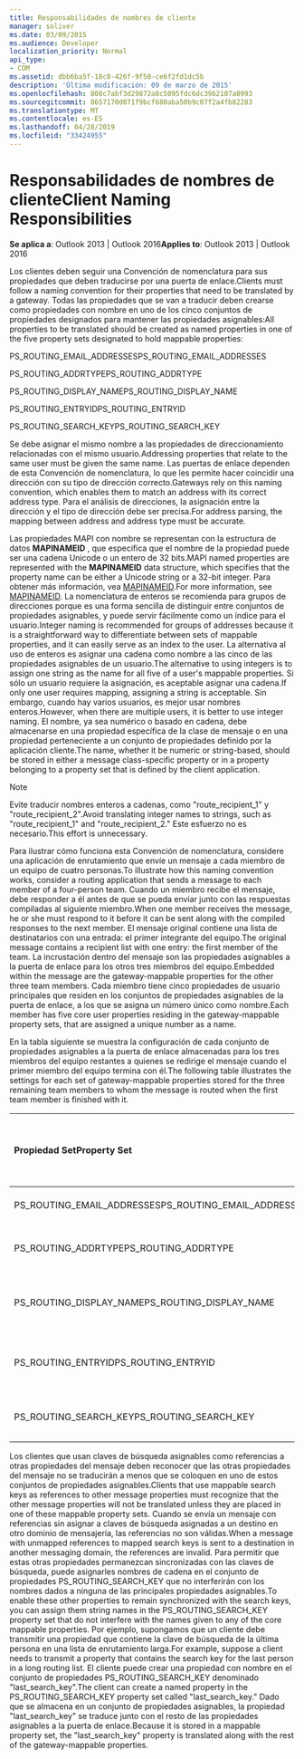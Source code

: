 ```yaml
---
title: Responsabilidades de nombres de cliente
manager: soliver
ms.date: 03/09/2015
ms.audience: Developer
localization_priority: Normal
api_type:
- COM
ms.assetid: dbb6ba5f-18c8-426f-9f50-ce6f2fd1dc5b
description: 'Última modificación: 09 de marzo de 2015'
ms.openlocfilehash: 808c7abf3d29872a8c5095fdc6dc39b2107a8993
ms.sourcegitcommit: 8657170d071f9bcf680aba50b9c07f2a4fb82283
ms.translationtype: MT
ms.contentlocale: es-ES
ms.lasthandoff: 04/28/2019
ms.locfileid: "33424955"
---
```

# <a name="client-naming-responsibilities"></a><span data-ttu-id="5acaa-103">Responsabilidades de nombres de cliente</span><span class="sxs-lookup"><span data-stu-id="5acaa-103">Client Naming Responsibilities</span></span>

  
  
<span data-ttu-id="5acaa-104">**Se aplica a**: Outlook 2013 | Outlook 2016</span><span class="sxs-lookup"><span data-stu-id="5acaa-104">**Applies to**: Outlook 2013 | Outlook 2016</span></span> 
  
<span data-ttu-id="5acaa-105">Los clientes deben seguir una Convención de nomenclatura para sus propiedades que deben traducirse por una puerta de enlace.</span><span class="sxs-lookup"><span data-stu-id="5acaa-105">Clients must follow a naming convention for their properties that need to be translated by a gateway.</span></span> <span data-ttu-id="5acaa-106">Todas las propiedades que se van a traducir deben crearse como propiedades con nombre en uno de los cinco conjuntos de propiedades designados para mantener las propiedades asignables:</span><span class="sxs-lookup"><span data-stu-id="5acaa-106">All properties to be translated should be created as named properties in one of the five property sets designated to hold mappable properties:</span></span>
  
<span data-ttu-id="5acaa-107">PS_ROUTING_EMAIL_ADDRESSES</span><span class="sxs-lookup"><span data-stu-id="5acaa-107">PS_ROUTING_EMAIL_ADDRESSES</span></span>
  
<span data-ttu-id="5acaa-108">PS_ROUTING_ADDRTYPE</span><span class="sxs-lookup"><span data-stu-id="5acaa-108">PS_ROUTING_ADDRTYPE</span></span>
  
<span data-ttu-id="5acaa-109">PS_ROUTING_DISPLAY_NAME</span><span class="sxs-lookup"><span data-stu-id="5acaa-109">PS_ROUTING_DISPLAY_NAME</span></span>
  
<span data-ttu-id="5acaa-110">PS_ROUTING_ENTRYID</span><span class="sxs-lookup"><span data-stu-id="5acaa-110">PS_ROUTING_ENTRYID</span></span>
  
<span data-ttu-id="5acaa-111">PS_ROUTING_SEARCH_KEY</span><span class="sxs-lookup"><span data-stu-id="5acaa-111">PS_ROUTING_SEARCH_KEY</span></span>
  
<span data-ttu-id="5acaa-112">Se debe asignar el mismo nombre a las propiedades de direccionamiento relacionadas con el mismo usuario.</span><span class="sxs-lookup"><span data-stu-id="5acaa-112">Addressing properties that relate to the same user must be given the same name.</span></span> <span data-ttu-id="5acaa-113">Las puertas de enlace dependen de esta Convención de nomenclatura, lo que les permite hacer coincidir una dirección con su tipo de dirección correcto.</span><span class="sxs-lookup"><span data-stu-id="5acaa-113">Gateways rely on this naming convention, which enables them to match an address with its correct address type.</span></span> <span data-ttu-id="5acaa-114">Para el análisis de direcciones, la asignación entre la dirección y el tipo de dirección debe ser precisa.</span><span class="sxs-lookup"><span data-stu-id="5acaa-114">For address parsing, the mapping between address and address type must be accurate.</span></span>
  
<span data-ttu-id="5acaa-115">Las propiedades MAPI con nombre se representan con la estructura de datos **MAPINAMEID** , que especifica que el nombre de la propiedad puede ser una cadena Unicode o un entero de 32 bits.</span><span class="sxs-lookup"><span data-stu-id="5acaa-115">MAPI named properties are represented with the **MAPINAMEID** data structure, which specifies that the property name can be either a Unicode string or a 32-bit integer.</span></span> <span data-ttu-id="5acaa-116">Para obtener más información, vea [MAPINAMEID](mapinameid.md).</span><span class="sxs-lookup"><span data-stu-id="5acaa-116">For more information, see [MAPINAMEID](mapinameid.md).</span></span> <span data-ttu-id="5acaa-117">La nomenclatura de enteros se recomienda para grupos de direcciones porque es una forma sencilla de distinguir entre conjuntos de propiedades asignables, y puede servir fácilmente como un índice para el usuario.</span><span class="sxs-lookup"><span data-stu-id="5acaa-117">Integer naming is recommended for groups of addresses because it is a straightforward way to differentiate between sets of mappable properties, and it can easily serve as an index to the user.</span></span> <span data-ttu-id="5acaa-118">La alternativa al uso de enteros es asignar una cadena como nombre a las cinco de las propiedades asignables de un usuario.</span><span class="sxs-lookup"><span data-stu-id="5acaa-118">The alternative to using integers is to assign one string as the name for all five of a user's mappable properties.</span></span> <span data-ttu-id="5acaa-119">Si sólo un usuario requiere la asignación, es aceptable asignar una cadena.</span><span class="sxs-lookup"><span data-stu-id="5acaa-119">If only one user requires mapping, assigning a string is acceptable.</span></span> <span data-ttu-id="5acaa-120">Sin embargo, cuando hay varios usuarios, es mejor usar nombres enteros.</span><span class="sxs-lookup"><span data-stu-id="5acaa-120">However, when there are multiple users, it is better to use integer naming.</span></span> <span data-ttu-id="5acaa-121">El nombre, ya sea numérico o basado en cadena, debe almacenarse en una propiedad específica de la clase de mensaje o en una propiedad perteneciente a un conjunto de propiedades definido por la aplicación cliente.</span><span class="sxs-lookup"><span data-stu-id="5acaa-121">The name, whether it be numeric or string-based, should be stored in either a message class-specific property or in a property belonging to a property set that is defined by the client application.</span></span> 
  
> [!NOTE]
> <span data-ttu-id="5acaa-122">Evite traducir nombres enteros a cadenas, como "route_recipient_1" y "route_recipient_2".</span><span class="sxs-lookup"><span data-stu-id="5acaa-122">Avoid translating integer names to strings, such as "route_recipient_1" and "route_recipient_2."</span></span> <span data-ttu-id="5acaa-123">Este esfuerzo no es necesario.</span><span class="sxs-lookup"><span data-stu-id="5acaa-123">This effort is unnecessary.</span></span> 
  
<span data-ttu-id="5acaa-124">Para ilustrar cómo funciona esta Convención de nomenclatura, considere una aplicación de enrutamiento que envíe un mensaje a cada miembro de un equipo de cuatro personas.</span><span class="sxs-lookup"><span data-stu-id="5acaa-124">To illustrate how this naming convention works, consider a routing application that sends a message to each member of a four-person team.</span></span> <span data-ttu-id="5acaa-125">Cuando un miembro recibe el mensaje, debe responder a él antes de que se pueda enviar junto con las respuestas compiladas al siguiente miembro.</span><span class="sxs-lookup"><span data-stu-id="5acaa-125">When one member receives the message, he or she must respond to it before it can be sent along with the compiled responses to the next member.</span></span> <span data-ttu-id="5acaa-126">El mensaje original contiene una lista de destinatarios con una entrada: el primer integrante del equipo.</span><span class="sxs-lookup"><span data-stu-id="5acaa-126">The original message contains a recipient list with one entry: the first member of the team.</span></span> <span data-ttu-id="5acaa-127">La incrustación dentro del mensaje son las propiedades asignables a la puerta de enlace para los otros tres miembros del equipo.</span><span class="sxs-lookup"><span data-stu-id="5acaa-127">Embedded within the message are the gateway-mappable properties for the other three team members.</span></span> <span data-ttu-id="5acaa-128">Cada miembro tiene cinco propiedades de usuario principales que residen en los conjuntos de propiedades asignables de la puerta de enlace, a los que se asigna un número único como nombre.</span><span class="sxs-lookup"><span data-stu-id="5acaa-128">Each member has five core user properties residing in the gateway-mappable property sets, that are assigned a unique number as a name.</span></span> 
  
<span data-ttu-id="5acaa-129">En la tabla siguiente se muestra la configuración de cada conjunto de propiedades asignables a la puerta de enlace almacenadas para los tres miembros del equipo restantes a quienes se redirige el mensaje cuando el primer miembro del equipo termina con él.</span><span class="sxs-lookup"><span data-stu-id="5acaa-129">The following table illustrates the settings for each set of gateway-mappable properties stored for the three remaining team members to whom the message is routed when the first team member is finished with it.</span></span>
  
|<span data-ttu-id="5acaa-130">**Propiedad Set**</span><span class="sxs-lookup"><span data-stu-id="5acaa-130">**Property Set**</span></span>|<span data-ttu-id="5acaa-131">**Segundo miembro <br/> del equipo**</span><span class="sxs-lookup"><span data-stu-id="5acaa-131">**Second Team  <br/> Member**</span></span>|<span data-ttu-id="5acaa-132">**Miembro del <br/> tercer equipo**</span><span class="sxs-lookup"><span data-stu-id="5acaa-132">**Third Team  <br/> Member**</span></span>|<span data-ttu-id="5acaa-133">**Cuarto integrante del grupo <br/>**</span><span class="sxs-lookup"><span data-stu-id="5acaa-133">**Fourth Team  <br/> Member**</span></span>|
|:-----|:-----|:-----|:-----|
|<span data-ttu-id="5acaa-134">PS_ROUTING_EMAIL_ADDRESSES</span><span class="sxs-lookup"><span data-stu-id="5acaa-134">PS_ROUTING_EMAIL_ADDRESSES</span></span>  <br/> |<span data-ttu-id="5acaa-135">Dirección = 0</span><span class="sxs-lookup"><span data-stu-id="5acaa-135">Address = 0</span></span>  <br/> |<span data-ttu-id="5acaa-136">Dirección = 1</span><span class="sxs-lookup"><span data-stu-id="5acaa-136">Address = 1</span></span>  <br/> |<span data-ttu-id="5acaa-137">Dirección = 2</span><span class="sxs-lookup"><span data-stu-id="5acaa-137">Address = 2</span></span>  <br/> |
|<span data-ttu-id="5acaa-138">PS_ROUTING_ADDRTYPE</span><span class="sxs-lookup"><span data-stu-id="5acaa-138">PS_ROUTING_ADDRTYPE</span></span>  <br/> |<span data-ttu-id="5acaa-139">Tipo de dirección = 0</span><span class="sxs-lookup"><span data-stu-id="5acaa-139">Address type = 0</span></span>  <br/> |<span data-ttu-id="5acaa-140">Tipo de dirección = 1</span><span class="sxs-lookup"><span data-stu-id="5acaa-140">Address type = 1</span></span>  <br/> |<span data-ttu-id="5acaa-141">Tipo de dirección = 2</span><span class="sxs-lookup"><span data-stu-id="5acaa-141">Address type = 2</span></span>  <br/> |
|<span data-ttu-id="5acaa-142">PS_ROUTING_DISPLAY_NAME</span><span class="sxs-lookup"><span data-stu-id="5acaa-142">PS_ROUTING_DISPLAY_NAME</span></span>  <br/> |<span data-ttu-id="5acaa-143">Nombre para mostrar = 0</span><span class="sxs-lookup"><span data-stu-id="5acaa-143">Display name = 0</span></span>  <br/> |<span data-ttu-id="5acaa-144">Nombre para mostrar = 1</span><span class="sxs-lookup"><span data-stu-id="5acaa-144">Display name = 1</span></span>  <br/> |<span data-ttu-id="5acaa-145">Nombre para mostrar = 2</span><span class="sxs-lookup"><span data-stu-id="5acaa-145">Display name = 2</span></span>  <br/> |
|<span data-ttu-id="5acaa-146">PS_ROUTING_ENTRYID</span><span class="sxs-lookup"><span data-stu-id="5acaa-146">PS_ROUTING_ENTRYID</span></span>  <br/> |<span data-ttu-id="5acaa-147">Identificador de entrada = 0</span><span class="sxs-lookup"><span data-stu-id="5acaa-147">Entry identifier = 0</span></span>  <br/> |<span data-ttu-id="5acaa-148">Identificador de entrada = 1</span><span class="sxs-lookup"><span data-stu-id="5acaa-148">Entry identifier = 1</span></span>  <br/> |<span data-ttu-id="5acaa-149">Identificador de entrada = 2</span><span class="sxs-lookup"><span data-stu-id="5acaa-149">Entry identifier = 2</span></span>  <br/> |
|<span data-ttu-id="5acaa-150">PS_ROUTING_SEARCH_KEY</span><span class="sxs-lookup"><span data-stu-id="5acaa-150">PS_ROUTING_SEARCH_KEY</span></span>  <br/> |<span data-ttu-id="5acaa-151">Clave de búsqueda = 0</span><span class="sxs-lookup"><span data-stu-id="5acaa-151">Search key = 0</span></span>  <br/> |<span data-ttu-id="5acaa-152">Clave de búsqueda = 1</span><span class="sxs-lookup"><span data-stu-id="5acaa-152">Search key = 1</span></span>  <br/> |<span data-ttu-id="5acaa-153">Clave de búsqueda = 2</span><span class="sxs-lookup"><span data-stu-id="5acaa-153">Search key = 2</span></span>  <br/> |
   
<span data-ttu-id="5acaa-154">Los clientes que usan claves de búsqueda asignables como referencias a otras propiedades del mensaje deben reconocer que las otras propiedades del mensaje no se traducirán a menos que se coloquen en uno de estos conjuntos de propiedades asignables.</span><span class="sxs-lookup"><span data-stu-id="5acaa-154">Clients that use mappable search keys as references to other message properties must recognize that the other message properties will not be translated unless they are placed in one of these mappable property sets.</span></span> <span data-ttu-id="5acaa-155">Cuando se envía un mensaje con referencias sin asignar a claves de búsqueda asignadas a un destino en otro dominio de mensajería, las referencias no son válidas.</span><span class="sxs-lookup"><span data-stu-id="5acaa-155">When a message with unmapped references to mapped search keys is sent to a destination in another messaging domain, the references are invalid.</span></span> <span data-ttu-id="5acaa-156">Para permitir que estas otras propiedades permanezcan sincronizadas con las claves de búsqueda, puede asignarles nombres de cadena en el conjunto de propiedades PS_ROUTING_SEARCH_KEY que no interferirán con los nombres dados a ninguna de las principales propiedades asignables.</span><span class="sxs-lookup"><span data-stu-id="5acaa-156">To enable these other properties to remain synchronized with the search keys, you can assign them string names in the PS_ROUTING_SEARCH_KEY property set that do not interfere with the names given to any of the core mappable properties.</span></span> <span data-ttu-id="5acaa-157">Por ejemplo, supongamos que un cliente debe transmitir una propiedad que contiene la clave de búsqueda de la última persona en una lista de enrutamiento larga.</span><span class="sxs-lookup"><span data-stu-id="5acaa-157">For example, suppose a client needs to transmit a property that contains the search key for the last person in a long routing list.</span></span> <span data-ttu-id="5acaa-158">El cliente puede crear una propiedad con nombre en el conjunto de propiedades PS_ROUTING_SEARCH_KEY denominado "last_search_key".</span><span class="sxs-lookup"><span data-stu-id="5acaa-158">The client can create a named property in the PS_ROUTING_SEARCH_KEY property set called "last_search_key."</span></span> <span data-ttu-id="5acaa-159">Dado que se almacena en un conjunto de propiedades asignables, la propiedad "last_search_key" se traduce junto con el resto de las propiedades asignables a la puerta de enlace.</span><span class="sxs-lookup"><span data-stu-id="5acaa-159">Because it is stored in a mappable property set, the "last_search_key" property is translated along with the rest of the gateway-mappable properties.</span></span>
  


